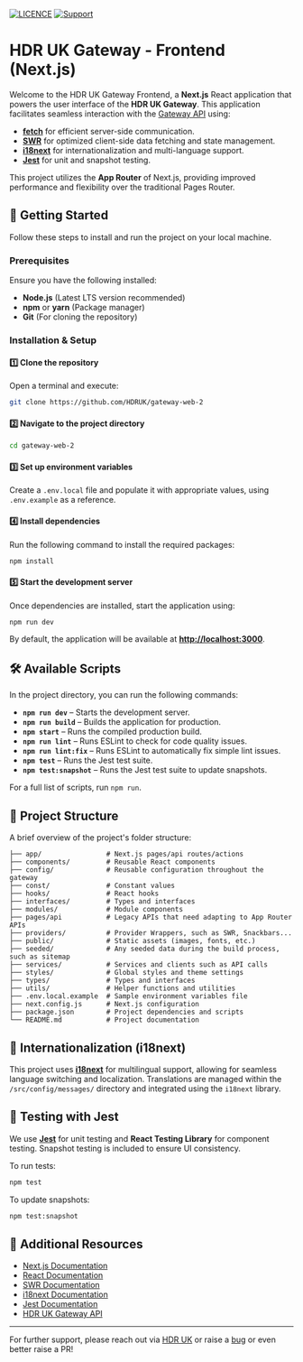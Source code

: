 [![LICENCE](https://img.shields.io/github/license/HDRUK/gateway-web-2)](https://github.com/HDRUK/gateway-web-2/blob/dev/LICENSE)
[![Support](https://img.shields.io/badge/Supported%20By-HDR%20UK-blue)](https://hdruk.ac.uk)

# HDR UK Gateway - Frontend (Next.js)

Welcome to the HDR UK Gateway Frontend, a **Next.js** React application that powers the user interface of the **HDR UK Gateway**. This application facilitates seamless interaction with the [Gateway API](https://github.com/HDRUK/gateway-api-2) using:

- **[fetch](https://nextjs.org/docs/app/api-reference/functions/fetch)** for efficient server-side communication.
- **[SWR](https://swr.vercel.app/)** for optimized client-side data fetching and state management.
- **[i18next](https://www.i18next.com/)** for internationalization and multi-language support.
- **[Jest](https://jestjs.io/)** for unit and snapshot testing.

This project utilizes the **App Router** of Next.js, providing improved performance and flexibility over the traditional Pages Router.

## 🚀 Getting Started

Follow these steps to install and run the project on your local machine.

### Prerequisites
Ensure you have the following installed:
- **Node.js** (Latest LTS version recommended)
- **npm** or **yarn** (Package manager)
- **Git** (For cloning the repository)

### Installation & Setup

#### 1️⃣ Clone the repository
Open a terminal and execute:
```bash
git clone https://github.com/HDRUK/gateway-web-2
```

#### 2️⃣ Navigate to the project directory
```bash
cd gateway-web-2
```

#### 3️⃣ Set up environment variables
Create a `.env.local` file and populate it with appropriate values, using `.env.example` as a reference.

#### 4️⃣ Install dependencies
Run the following command to install the required packages:
```bash
npm install
```

#### 5️⃣ Start the development server
Once dependencies are installed, start the application using:
```bash
npm run dev
```
By default, the application will be available at **[http://localhost:3000](http://localhost:3000)**.

## 🛠 Available Scripts

In the project directory, you can run the following commands:

- **`npm run dev`** – Starts the development server.
- **`npm run build`** – Builds the application for production.
- **`npm start`** – Runs the compiled production build.
- **`npm run lint`** – Runs ESLint to check for code quality issues.
- **`npm run lint:fix`** – Runs ESLint to automatically fix simple lint issues.
- **`npm test`** – Runs the Jest test suite.
- **`npm test:snapshot`** – Runs the Jest test suite to update snapshots.

For a full list of scripts, run `npm run`.

## 📂 Project Structure
A brief overview of the project's folder structure:
```
├── app/                # Next.js pages/api routes/actions
├── components/         # Reusable React components
├── config/             # Reusable configuration throughout the gateway
├── const/              # Constant values
├── hooks/              # React hooks
├── interfaces/         # Types and interfaces
├── modules/            # Module components
├── pages/api           # Legacy APIs that need adapting to App Router APIs
├── providers/          # Provider Wrappers, such as SWR, Snackbars...
├── public/             # Static assets (images, fonts, etc.)
├── seeded/             # Any seeded data during the build process, such as sitemap
├── services/           # Services and clients such as API calls
├── styles/             # Global styles and theme settings
├── types/              # Types and interfaces
├── utils/              # Helper functions and utilities
├── .env.local.example  # Sample environment variables file
├── next.config.js      # Next.js configuration
├── package.json        # Project dependencies and scripts
└── README.md           # Project documentation
```

## 🧩 Internationalization (i18next)

This project uses **[i18next](https://www.i18next.com/)** for multilingual support, allowing for seamless language switching and localization. Translations are managed within the `/src/config/messages/` directory and integrated using the `i18next` library.


## 🧪 Testing with Jest

We use **[Jest](https://jestjs.io/)** for unit testing and **React Testing Library** for component testing. Snapshot testing is included to ensure UI consistency.

To run tests:
```bash
npm test
```

To update snapshots:
```bash
npm test:snapshot
```

## 📖 Additional Resources
- [Next.js Documentation](https://nextjs.org/docs)
- [React Documentation](https://reactjs.org/docs)
- [SWR Documentation](https://swr.vercel.app/)
- [i18next Documentation](https://www.i18next.com/)
- [Jest Documentation](https://jestjs.io/)
- [HDR UK Gateway API](https://github.com/HDRUK/gateway-api-2)

---

For further support, please reach out via [HDR UK](https://healthdatagateway.org/en) or raise a [bug](https://hdruk.atlassian.net/servicedesk/customer/portal/7/group/14/create/34) or even better raise a PR!

